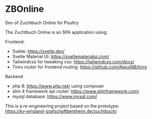 # ZBOnline
Dev of Zuchtbuch Online for Poultry

The Zuchtbuch Online is an SPA application using:

Frontend:
* Svelte: https://svelte.dev/
* Svelte Material UI: https://sveltematerialui.com/
* Tailwindcss for tweaking css: https://tailwindcss.com/docs/
* Tinro router for frontend routing: https://github.com/AlexxNB/tinro
 
Backend
* php 8: https://www.php.net/ using composer
* slim 4 framework api router: https://www.slimframework.com/
* mysql database: https://www.mysql.com/

This is a re-engineering project based on the prototype:  
https://kv-emsland-grafschaftbentheim.de/zuchtbuch/



